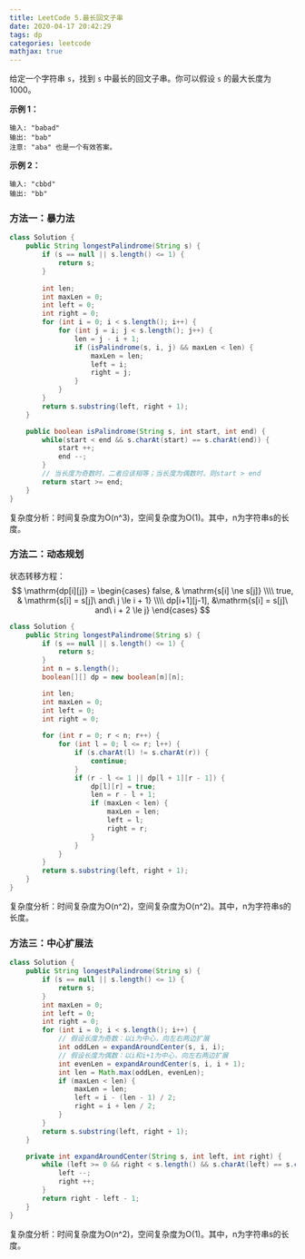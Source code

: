 ```yaml
---
title: LeetCode 5.最长回文子串
date: 2020-04-17 20:42:29
tags: dp
categories: leetcode
mathjax: true
---
```


给定一个字符串 `s`，找到 `s` 中最长的回文子串。你可以假设 `s` 的最大长度为 1000。

<!--more-->

**示例 1：**

```
输入: "babad"
输出: "bab"
注意: "aba" 也是一个有效答案。
```

**示例 2：**

```
输入: "cbbd"
输出: "bb"
```

### 方法一：暴力法

```java
class Solution {
    public String longestPalindrome(String s) {
        if (s == null || s.length() <= 1) {
            return s;
        }
        
        int len;
        int maxLen = 0;
        int left = 0;
        int right = 0;
        for (int i = 0; i < s.length(); i++) {
            for (int j = i; j < s.length(); j++) {
                len = j - i + 1;
                if (isPalindrome(s, i, j) && maxLen < len) {
                    maxLen = len;
                    left = i;
                    right = j;
                }
            }
        }
        return s.substring(left, right + 1);
    }

    public boolean isPalindrome(String s, int start, int end) {
        while(start < end && s.charAt(start) == s.charAt(end)) {
            start ++;
            end --;
        }
        // 当长度为奇数时，二者应该相等；当长度为偶数时，则start > end
        return start >= end;
    }
}
```

复杂度分析：时间复杂度为O(n^3)，空间复杂度为O(1)。其中，n为字符串s的长度。

### 方法二：动态规划

状态转移方程：
$$
\mathrm{dp[i][j]} = 
\begin{cases}
false, & \mathrm{s[i] \ne s[j]} \\\\
true, & \mathrm{s[i] = s[j]\ and\ j \le i + 1} \\\\
dp[i+1][j-1], &\mathrm{s[i] = s[j]\ and\ i + 2 \le j}
\end{cases}
$$

```java
class Solution {
    public String longestPalindrome(String s) {
        if (s == null || s.length() <= 1) {
            return s;
        }
        int n = s.length();
        boolean[][] dp = new boolean[n][n];

        int len;
        int maxLen = 0;
        int left = 0;
        int right = 0;
        
        for (int r = 0; r < n; r++) {
            for (int l = 0; l <= r; l++) {
                if (s.charAt(l) != s.charAt(r)) {
                    continue;
                }
                if (r - l <= 1 || dp[l + 1][r - 1]) {
                    dp[l][r] = true;
                    len = r - l + 1;
                    if (maxLen < len) {
                        maxLen = len;
                        left = l;
                        right = r;
                    } 
                }              
            }
        }
        return s.substring(left, right + 1);
    }
}
```

复杂度分析：时间复杂度为O(n^2)，空间复杂度为O(n^2)。其中，n为字符串s的长度。

### 方法三：中心扩展法

```java
class Solution {
    public String longestPalindrome(String s) {
        if (s == null || s.length() <= 1) {
            return s;
        }
        int maxLen = 0;
        int left = 0;
        int right = 0;
        for (int i = 0; i < s.length(); i++) {
            // 假设长度为奇数：以i为中心，向左右两边扩展
            int oddLen = expandAroundCenter(s, i, i);
            // 假设长度为偶数：以i和i+1为中心，向左右两边扩展
            int evenLen = expandAroundCenter(s, i, i + 1);
            int len = Math.max(oddLen, evenLen);
            if (maxLen < len) {
                maxLen = len;
                left = i - (len - 1) / 2;
                right = i + len / 2;
            }
        }
        return s.substring(left, right + 1);
    }

    private int expandAroundCenter(String s, int left, int right) {
        while (left >= 0 && right < s.length() && s.charAt(left) == s.charAt(right)) {
            left --;
            right ++;
        }
        return right - left - 1;
    }
}
```

复杂度分析：时间复杂度为O(n^2)，空间复杂度为O(1)。其中，n为字符串s的长度。